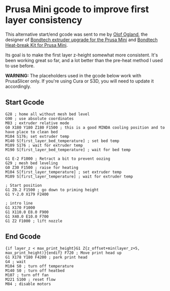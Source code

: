# Prusa Mini gcode to improve first layer consistency
This alternative start/end gcode was sent to me by [Olof Ogland](https://www.olofogland.se), the designer of [Bondtech extruder upgrade for the Prusa Mini](https://www.bondtech.se/en/product/prusa-mini/) and [Bondtech Heat-break Kit for Prusa Mini](https://www.bondtech.se/en/product/bondtech-heat-break-for-prusa-mini/). 

Its goal is to make the first layer z-height somewhat more consistent. It's been working great so far, and a lot better than the pre-heat method I used to use before.

**WARNING:** The placeholders used in the gcode below work with PrusaSlicer only. If you're using Cura or S3D, you will need to update it accordingly.

## Start Gcode
```M115 U3.2.1 ; tell printer latest fw version
G28 ; home all without mesh bed level
G90 ; use absolute coordinates
M83 ; extruder relative mode
G0 X180 Y180 Z180 F1500 ; this is a good MINDA cooling position and to have place to clean bed
M104 S176; set extruder temp
M140 S[first_layer_bed_temperature] ; set bed temp
M109 S176 ; wait for extruder temp
M190 S[first_layer_bed_temperature] ; wait for bed temp

G1 E-2 F1000 ; Retract a bit to prevent oozing
G29 ; mesh bed leveling
G0 Z30 F1500 ; raise for heating
M104 S[first_layer_temperature] ; set extruder temp
M109 S[first_layer_temperature] ; wait for extruder temp

; Start position
G1 Z0.2 F1500 ; go down to priming height
G1 Y-2.0 X179 F2400

; intro line
G1 X170 F1000
G1 X110.0 E8.0 F900
G1 X40.0 E10.0 F700
G1 Z2 F1000 ; lift nozzle
```

## End Gcode
```G1 E-1 F2100 ; retract
{if layer_z < max_print_height}G1 Z{z_offset+min(layer_z+5, max_print_height)}{endif} F720 ; Move print head up
G1 X178 Y180 F4200 ; park print head
G4 ; wait
M104 S0 ; turn off temperature
M140 S0 ; turn off heatbed
M107 ; turn off fan
M221 S100 ; reset flow
M84 ; disable motors
```
